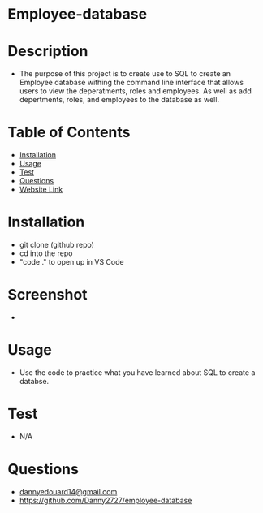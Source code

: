 # Employee-database

 # Description
 - The purpose of this project is to create use to SQL to create an Employee database withing the command line interface that allows users to view the deperatments, roles and employees. As well as add depertments, roles, and employees to the database as well.

# Table of Contents 
- [Installation](#installation)
- [Usage](#usage)
- [Test](#test)
- [Questions](#questions)
- [Website Link](#website-link)


# Installation
 - git clone (github repo)
 - cd into the repo
 - "code ." to open up in VS Code

 # Screenshot
 - 

# Usage
 - Use the code to practice what you have learned about SQL to create a databse.
 

# Test 
- N/A


# Questions
- dannyedouard14@gmail.com
- https://github.com/Danny2727/employee-database 
